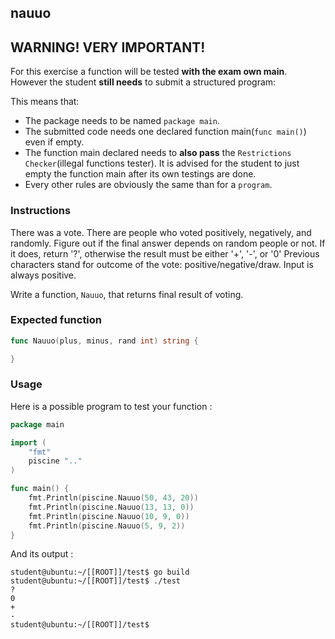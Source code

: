 ## nauuo

## **WARNING! VERY IMPORTANT!**

For this exercise a function will be tested **with the exam own main**. However the student **still needs** to submit a structured program:

This means that:

- The package needs to be named `package main`.
- The submitted code needs one declared function main(```func main()```) even if empty.
- The function main declared needs to **also pass** the `Restrictions Checker`(illegal functions tester). It is advised for the student to just empty the function main after its own testings are done.
- Every other rules are obviously the same than for a `program`.

### Instructions

There was a vote. There are people who voted positively, negatively, and randomly. 
Figure out if the final answer depends on random people or not.
If it does, return '?', otherwise the result must be either '+', '-', or '0'
Previous characters stand for outcome of the vote: positive/negative/draw.
Input is always positive.

Write a function, `Nauuo`, that returns final result of voting.

### Expected function

```go
func Nauuo(plus, minus, rand int) string {

}
```

### Usage

Here is a possible program to test your function :

```go
package main

import (
	"fmt"
	piscine ".."
)

func main() {
	fmt.Println(piscine.Nauuo(50, 43, 20))
	fmt.Println(piscine.Nauuo(13, 13, 0))
	fmt.Println(piscine.Nauuo(10, 9, 0))
	fmt.Println(piscine.Nauuo(5, 9, 2))
}
```

And its output :

```console
student@ubuntu:~/[[ROOT]]/test$ go build
student@ubuntu:~/[[ROOT]]/test$ ./test
?
0
+
-
student@ubuntu:~/[[ROOT]]/test$
```
